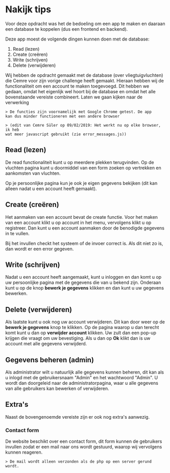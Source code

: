 # Nakijk tips
Voor deze opdracht was het de bedoeling om een app te maken en daaraan een 
database te koppelen (dus een frontend en backend). 

Deze app moest de volgende dingen kunnen doen met de database:
1. Read (lezen)
2. Create (creëren)
3. Write (schrijven)
4. Delete (verwijderen)

Wij hebben de opdracht gemaakt met de database (over vliegtuigvluchten) die 
Cemre voor zijn vorige challenge heeft gemaakt. Hieraan hebben wij de 
functionaliteit om een account te maken toegevoegd. Dit hebben we gedaan, omdat
het eigenlijk wel hoort bij de database en omdat het alle bovenstaande vereiste 
combineert. Laten we gaan kijken naar de verwerking

    > De functies zijn voornamelijk met Google Chrome getest. De app 
    kan dus minder functioneren met een andere browser
    
    > (edit van Cemre Süler op 09/02/2019: Het werkt nu op elke browser, ik heb 
    wat meer javascript gebruikt (zie error_messages.js))
    
## Read (lezen)
De read functionaliteit kunt u op meerdere plekken terugvinden. Op de vluchten
pagina kunt u doormiddel van een form zoeken op vertrekken en aankomsten van vluchten. 

Op je persoonlijke pagina kun je ook je eigen gegevens bekijken (dit kan alleen
nadat u een account heeft gemaakt).

## Create (creëren)
Het aanmaken van een account bevat de create functie. Voor het maken van een 
account klikt u op account in het menu, vervolgens klikt u op registreer. Dan 
kunt u een account aanmaken door de benodigde gegevens in te vullen.

Bij het invullen checkt het systeem of de invoer correct is. Als dit niet zo is,
dan wordt er een error gegeven. 

## Write (schrijven)
Nadat u een account heeft aangemaakt, kunt u inloggen en dan komt u op uw 
persoonlijke pagina met de gegevens die van u bekend zijn. Onderaan kunt u op de
knop **bewerk je gegevens** klikken en dan kunt u uw gegevens bewerken.

## Delete (verwijderen)
Als laatste kunt u ook nog uw account verwijderen. Dit kan door weer op de 
**bewerk je gegevens** knop te klikken. Op de pagina waarop u dan terecht komt 
kunt u dan op **verwijder account** klikken. Uw zult dan een pop-up krijgen die
vraagt om uw bevestiging. Als u dan op **Ok** klikt dan is uw account met alle 
gegevens verwijderd. 

## Gegevens beheren (admin)
Als administrator wilt u natuurlijk alle gegevens kunnen beheren, dit kan als 
u inlogd met de gebruikersnaam "Admin" en het wachtwoord "Admin". U wordt dan
doorgeleid naar de administratorpagina, waar u alle gegevens van alle gebruikers
kan bewerken of verwijderen.

## Extra's
Naast de bovengenoemde vereiste zijn er ook nog extra's aanwezig. 

### Contact form
De website beschikt over een contact form, dit form kunnen de gebruikers 
invullen zodat er een mail naar ons wordt gestuurd, waarop wij vervolgens kunnen
reageren. 

    > De mail wordt alleen verzonden als de php op een server gerund wordt.